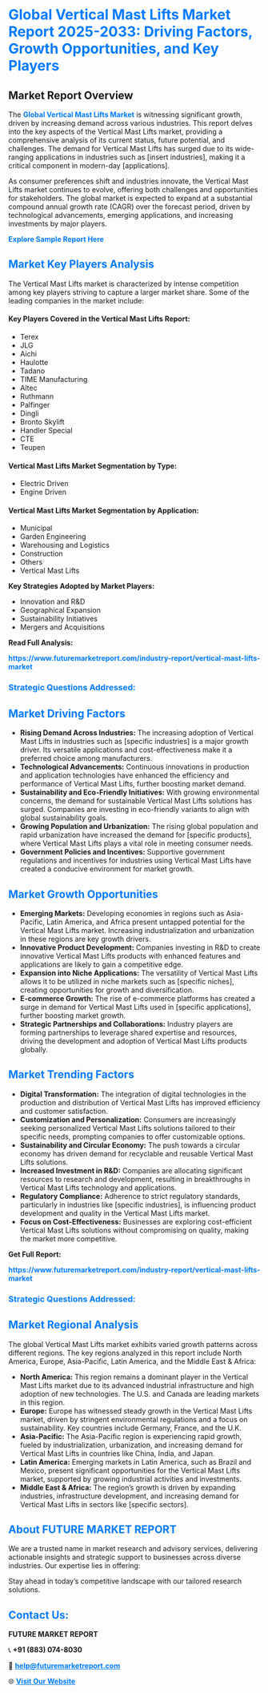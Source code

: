 <h1 style="color: #007BFF;">Global Vertical Mast Lifts Market Report 2025-2033: Driving Factors, Growth Opportunities, and Key Players</h1>

<section id="overview">
<h2>Market Report Overview</h2>
<p>The <a href="https://www.futuremarketreport.com/industry-report/vertical-mast-lifts-market" style="color: #007BFF; text-decoration: none;"><strong>Global Vertical Mast Lifts Market</strong></a> is witnessing significant growth, driven by increasing demand across various industries. This report delves into the key aspects of the Vertical Mast Lifts market, providing a comprehensive analysis of its current status, future potential, and challenges. The demand for Vertical Mast Lifts has surged due to its wide-ranging applications in industries such as [insert industries], making it a critical component in modern-day [applications].</p>
<p>As consumer preferences shift and industries innovate, the Vertical Mast Lifts market continues to evolve, offering both challenges and opportunities for stakeholders. The global market is expected to expand at a substantial compound annual growth rate (CAGR) over the forecast period, driven by technological advancements, emerging applications, and increasing investments by major players.</p>
</section>

<section id="overview">
<p><a href="https://www.futuremarketreport.com/request-sample/reportId=110776" style="color: #007BFF; text-decoration: none;"><strong>Explore Sample Report Here</strong></a></p>
</section>

<section id="key-players">
<h2 style="color: #007BFF;">Market Key Players Analysis</h2>
<p>The Vertical Mast Lifts market is characterized by intense competition among key players striving to capture a larger market share. Some of the leading companies in the market include:</p>
<h4>Key Players Covered in the Vertical Mast Lifts Report:</h4>
<ul><li>Terex</li><li>JLG</li><li>Aichi</li><li>Haulotte</li><li>Tadano</li><li>TIME Manufacturing</li><li>Altec</li><li>Ruthmann</li><li>Palfinger</li><li>Dingli</li><li>Bronto Skylift</li><li>Handler Special</li><li>CTE</li><li>Teupen</li></ul>
<h4>Vertical Mast Lifts Market Segmentation by Type:</h4>
<ul><li>Electric Driven</li><li>Engine Driven</li></ul>

<h4>Vertical Mast Lifts Market Segmentation by Application:</h4>
<ul><li>Municipal</li><li>Garden Engineering</li><li>Warehousing and Logistics</li><li>Construction</li><li>Others</li><li>Vertical Mast Lifts</li></ul>
<p><strong>Key Strategies Adopted by Market Players:</strong></p>
<ul>
<li>Innovation and R&D</li>
<li>Geographical Expansion</li>
<li>Sustainability Initiatives</li>
<li>Mergers and Acquisitions</li>
</ul>
</section>

<section>
<p><strong>Read Full Analysis: </strong></p><a href="https://www.futuremarketreport.com/industry-report/vertical-mast-lifts-market" style="color: #007BFF; text-decoration: none;"><strong>https://www.futuremarketreport.com/industry-report/vertical-mast-lifts-market</strong></a>
<h3 style="color: #007BFF;">Strategic Questions Addressed:</h3>
</section>

<section id="driving-factors">
<h2 style="color: #007BFF;">Market Driving Factors</h2>
<ul>
<li><strong>Rising Demand Across Industries:</strong> The increasing adoption of Vertical Mast Lifts in industries such as [specific industries] is a major growth driver. Its versatile applications and cost-effectiveness make it a preferred choice among manufacturers.</li>
<li><strong>Technological Advancements:</strong> Continuous innovations in production and application technologies have enhanced the efficiency and performance of Vertical Mast Lifts, further boosting market demand.</li>
<li><strong>Sustainability and Eco-Friendly Initiatives:</strong> With growing environmental concerns, the demand for sustainable Vertical Mast Lifts solutions has surged. Companies are investing in eco-friendly variants to align with global sustainability goals.</li>
<li><strong>Growing Population and Urbanization:</strong> The rising global population and rapid urbanization have increased the demand for [specific products], where Vertical Mast Lifts plays a vital role in meeting consumer needs.</li>
<li><strong>Government Policies and Incentives:</strong> Supportive government regulations and incentives for industries using Vertical Mast Lifts have created a conducive environment for market growth.</li>
</ul>
</section>

<section id="growth-opportunities">
<h2 style="color: #007BFF;">Market Growth Opportunities</h2>
<ul>
<li><strong>Emerging Markets:</strong> Developing economies in regions such as Asia-Pacific, Latin America, and Africa present untapped potential for the Vertical Mast Lifts market. Increasing industrialization and urbanization in these regions are key growth drivers.</li>
<li><strong>Innovative Product Development:</strong> Companies investing in R&D to create innovative Vertical Mast Lifts products with enhanced features and applications are likely to gain a competitive edge.</li>
<li><strong>Expansion into Niche Applications:</strong> The versatility of Vertical Mast Lifts allows it to be utilized in niche markets such as [specific niches], creating opportunities for growth and diversification.</li>
<li><strong>E-commerce Growth:</strong> The rise of e-commerce platforms has created a surge in demand for Vertical Mast Lifts used in [specific applications], further boosting market growth.</li>
<li><strong>Strategic Partnerships and Collaborations:</strong> Industry players are forming partnerships to leverage shared expertise and resources, driving the development and adoption of Vertical Mast Lifts products globally.</li>
</ul>
</section>

<section id="trending-factors">
<h2 style="color: #007BFF;">Market Trending Factors</h2>
<ul>
<li><strong>Digital Transformation:</strong> The integration of digital technologies in the production and distribution of Vertical Mast Lifts has improved efficiency and customer satisfaction.</li>
<li><strong>Customization and Personalization:</strong> Consumers are increasingly seeking personalized Vertical Mast Lifts solutions tailored to their specific needs, prompting companies to offer customizable options.</li>
<li><strong>Sustainability and Circular Economy:</strong> The push towards a circular economy has driven demand for recyclable and reusable Vertical Mast Lifts solutions.</li>
<li><strong>Increased Investment in R&D:</strong> Companies are allocating significant resources to research and development, resulting in breakthroughs in Vertical Mast Lifts technology and applications.</li>
<li><strong>Regulatory Compliance:</strong> Adherence to strict regulatory standards, particularly in industries like [specific industries], is influencing product development and quality in the Vertical Mast Lifts market.</li>
<li><strong>Focus on Cost-Effectiveness:</strong> Businesses are exploring cost-efficient Vertical Mast Lifts solutions without compromising on quality, making the market more competitive.</li>
</ul>
</section>

<section>
<p><strong>Get Full Report: </strong></p><a href="https://www.futuremarketreport.com/industry-report/vertical-mast-lifts-market" style="color: #007BFF; text-decoration: none;"><strong>https://www.futuremarketreport.com/industry-report/vertical-mast-lifts-market</strong></a>
<h3 style="color: #007BFF;">Strategic Questions Addressed:</h3>
</section>


<section id="regional-analysis">
<h2 style="color: #007BFF;">Market Regional Analysis</h2>
<p>The global Vertical Mast Lifts market exhibits varied growth patterns across different regions. The key regions analyzed in this report include North America, Europe, Asia-Pacific, Latin America, and the Middle East & Africa:</p>
<ul>
<li><strong>North America:</strong> This region remains a dominant player in the Vertical Mast Lifts market due to its advanced industrial infrastructure and high adoption of new technologies. The U.S. and Canada are leading markets in this region.</li>
<li><strong>Europe:</strong> Europe has witnessed steady growth in the Vertical Mast Lifts market, driven by stringent environmental regulations and a focus on sustainability. Key countries include Germany, France, and the U.K.</li>
<li><strong>Asia-Pacific:</strong> The Asia-Pacific region is experiencing rapid growth, fueled by industrialization, urbanization, and increasing demand for Vertical Mast Lifts in countries like China, India, and Japan.</li>
<li><strong>Latin America:</strong> Emerging markets in Latin America, such as Brazil and Mexico, present significant opportunities for the Vertical Mast Lifts market, supported by growing industrial activities and investments.</li>
<li><strong>Middle East & Africa:</strong> The region’s growth is driven by expanding industries, infrastructure development, and increasing demand for Vertical Mast Lifts in sectors like [specific sectors].</li>
</ul>
</section>

<footer>
<h2 style="color: #007BFF;">About FUTURE MARKET REPORT</h2>
<p>We are a trusted name in market research and advisory services, delivering actionable insights and strategic support to businesses across diverse industries. Our expertise lies in offering:</p>

<p>Stay ahead in today’s competitive landscape with our tailored research solutions.</p>

<h2 style="color: #007BFF;">Contact Us:</h2>
<p><strong>FUTURE MARKET REPORT</strong></p>
<p>📞 <strong>+91 (883) 074-8030</strong></p>
<p>📧 <strong><a href="mailto:help@futuremarketreport.com" style="color: #007BFF;">help@futuremarketreport.com</a></strong></p>
<p>🌐 <strong><a href="https://www.futuremarketreport.com/" style="color: #007BFF;">Visit Our Website</a></strong></p>
</footer>